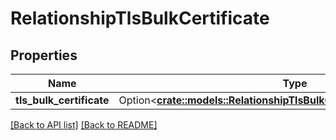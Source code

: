 # RelationshipTlsBulkCertificate

## Properties

Name | Type | Description | Notes
------------ | ------------- | ------------- | -------------
**tls_bulk_certificate** | Option<[**crate::models::RelationshipTlsBulkCertificateTlsBulkCertificate**](RelationshipTlsBulkCertificateTlsBulkCertificate.md)> |  | 

[[Back to API list]](../README.md#documentation-for-api-endpoints) [[Back to README]](../README.md)


